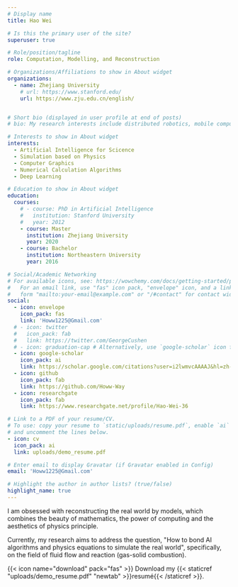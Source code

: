 ```yaml
---
# Display name
title: Hao Wei

# Is this the primary user of the site?
superuser: true

# Role/position/tagline
role: Computation, Modelling, and Reconstruction

# Organizations/Affiliations to show in About widget
organizations:
  - name: Zhejiang University
    # url: https://www.stanford.edu/
    url: https://www.zju.edu.cn/english/


# Short bio (displayed in user profile at end of posts)
# bio: My research interests include distributed robotics, mobile computing and programmable matter.

# Interests to show in About widget
interests:
  - Artificial Intelligence for Scicence
  - Simulation based on Physics
  - Computer Graphics
  - Numerical Calculation Algorithms
  - Deep Learning

# Education to show in About widget
education:
  courses:
    # - course: PhD in Artificial Intelligence
    #   institution: Stanford University
    #   year: 2012
    - course: Master
      institution: Zhejiang University
      year: 2020
    - course: Bachelor
      institution: Northeastern University
      year: 2016

# Social/Academic Networking
# For available icons, see: https://wowchemy.com/docs/getting-started/page-builder/#icons
#   For an email link, use "fas" icon pack, "envelope" icon, and a link in the
#   form "mailto:your-email@example.com" or "/#contact" for contact widget.
social:
  - icon: envelope
    icon_pack: fas
    link: 'Howw1225@Gmail.com'
  # - icon: twitter
  #   icon_pack: fab
  #   link: https://twitter.com/GeorgeCushen
  # - icon: graduation-cap # Alternatively, use `google-scholar` icon from `ai` icon pack
  - icon: google-scholar
    icon_pack: ai
    link: https://scholar.google.com/citations?user=i2lwmvcAAAAJ&hl=zh-CN
  - icon: github
    icon_pack: fab
    link: https://github.com/Howw-Way
  - icon: researchgate
    icon_pack: fab
    link: https://www.researchgate.net/profile/Hao-Wei-36

# Link to a PDF of your resume/CV.
# To use: copy your resume to `static/uploads/resume.pdf`, enable `ai` icons in `params.toml`,
# and uncomment the lines below.
- icon: cv
  icon_pack: ai
  link: uploads/demo_resume.pdf

# Enter email to display Gravatar (if Gravatar enabled in Config)
email: 'Howw1225@Gmail.com'

# Highlight the author in author lists? (true/false)
highlight_name: true
---
```


I am obsessed with reconstructing the real world by models, which combines the beauty of mathematics, the power of computing and the aesthetics of physics principle.

Currently, my research aims to address the question, "How to bond AI algorithms and physics equations to simulate the real world", specifically, on the field of fluid flow and reaction (gas-solid combustion). 

{{< icon name="download" pack="fas" >}} Download my {{< staticref "uploads/demo_resume.pdf" "newtab" >}}resumé{{< /staticref >}}.